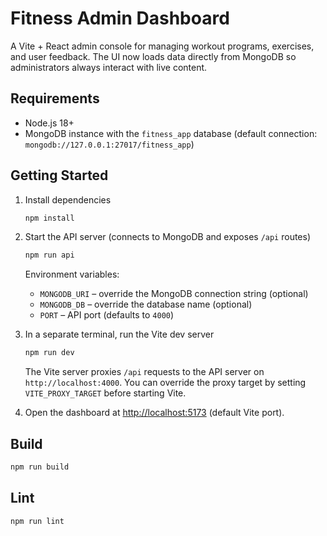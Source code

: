 # Fitness Admin Dashboard

A Vite + React admin console for managing workout programs, exercises, and user feedback. The UI now loads data directly from MongoDB so administrators always interact with live content.

## Requirements

- Node.js 18+
- MongoDB instance with the `fitness_app` database (default connection: `mongodb://127.0.0.1:27017/fitness_app`)

## Getting Started

1. Install dependencies

   ```bash
   npm install
   ```

2. Start the API server (connects to MongoDB and exposes `/api` routes)

   ```bash
   npm run api
   ```

   Environment variables:

   - `MONGODB_URI` – override the MongoDB connection string (optional)
   - `MONGODB_DB` – override the database name (optional)
   - `PORT` – API port (defaults to `4000`)

3. In a separate terminal, run the Vite dev server

   ```bash
   npm run dev
   ```

   The Vite server proxies `/api` requests to the API server on `http://localhost:4000`. You can override the proxy target by setting `VITE_PROXY_TARGET` before starting Vite.

4. Open the dashboard at <http://localhost:5173> (default Vite port).

## Build

```bash
npm run build
```

## Lint

```bash
npm run lint
```
